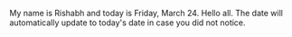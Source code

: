 My name is Rishabh and today is Friday, March 24. Hello all. The date will automatically update to today's date in case you did not notice.
